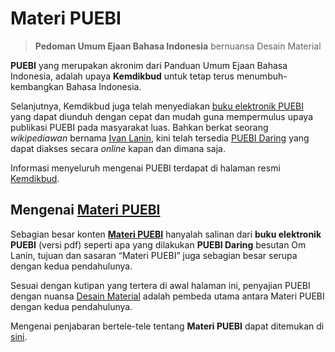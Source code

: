 # Materi PUEBI

> **Pedoman Umum Ejaan Bahasa Indonesia** bernuansa Desain Material

**PUEBI** yang merupakan akronim dari Panduan Umum Ejaan Bahasa Indonesia, adalah upaya **Kemdikbud** untuk tetap terus menumbuh-kembangkan Bahasa Indonesia.

Selanjutnya, Kemdikbud juga telah menyediakan [buku elektronik PUEBI][1] yang dapat diunduh dengan cepat dan mudah guna mempermulus upaya publikasi PUEBI pada masyarakat luas. Bahkan berkat seorang *wikipediawan* bernama [Ivan Lanin][2], kini telah tersedia [PUEBI Daring][3] yang dapat diakses secara _online_ kapan dan dimana saja.

  [1]: http://badanbahasa.kemdikbud.go.id/lamanbahasa/sites/default/files/PUEBI.pdf
  [2]: https://id.wikipedia.org/wiki/Ivan_Lanin
  [3]: https://ivanlanin.github.io/puebi/

 Informasi menyeluruh mengenai PUEBI terdapat di halaman resmi [Kemdikbud][4].

  [4]: http://badanbahasa.kemdikbud.go.id/lamanbahasa/

## Mengenai [Materi PUEBI][5]

Sebagian besar konten [**Materi PUEBI**][5] hanyalah salinan dari **buku elektronik PUEBI** (versi pdf) seperti apa yang dilakukan **PUEBI Daring** besutan Om Lanin, tujuan dan sasaran “Materi PUEBI” juga sebagian besar serupa dengan kedua pendahulunya.

  [5]: https://mughnimind.github.io/Materi-PUEBI/

Sesuai dengan kutipan yang tertera di awal halaman ini, penyajian PUEBI dengan nuansa [Desain Material][6] adalah pembeda utama antara Materi PUEBI dengan
kedua pendahulunya.

  [6]: https://id.m.wikipedia.org/wiki/Desain_material

Mengenai penjabaran bertele-tele tentang **Materi PUEBI** dapat ditemukan di [sini][7].

  [7]: https://mughnimind.github.io/Materi-PUEBI/Tentang/

